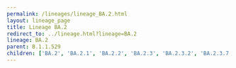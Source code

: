 ```yaml
---
permalink: /lineages/lineage_BA.2.html
layout: lineage_page
title: Lineage BA.2
redirect_to: ../lineage.html?lineage=BA.2
lineage: BA.2
parent: B.1.1.529
children: ['BA.2', 'BA.2.1', 'BA.2.2', 'BA.2.3', 'BA.2.3.2', 'BA.2.3.7', 'BA.2.3.9', 'BA.2.3.10', 'BA.2.3.15', 'BA.2.3.20', 'BA.2.3.22', 'BA.2.6', 'BA.2.7', 'BA.2.9', 'BA.2.9.5', 'BA.2.10', 'BA.2.10.1', 'BA.2.12', 'BA.2.12.1', 'BA.2.14', 'BA.2.18', 'BA.2.21', 'BA.2.23', 'BA.2.24', 'BA.2.27', 'BA.2.30', 'BA.2.31.1', 'BA.2.33', 'BA.2.36', 'BA.2.38', 'BA.2.39', 'BA.2.40.1', 'BA.2.50', 'BA.2.54', 'BA.2.56', 'BA.2.61', 'BA.2.62', 'BA.2.64', 'BA.2.65', 'BA.2.67', 'BA.2.68', 'BA.2.73', 'BA.2.74', 'BA.2.75', 'BA.2.75.1', 'BA.2.75.2', 'BA.2.75.3', 'BA.2.75.4', 'BA.2.75.5', 'BA.2.75.6', 'BA.2.75.7', 'BA.2.75.8', 'BA.2.75.9', 'BA.2.75.10', 'BA.2.76', 'BA.2.78', 'BA.2.79', 'BA.2.82']
---
```

